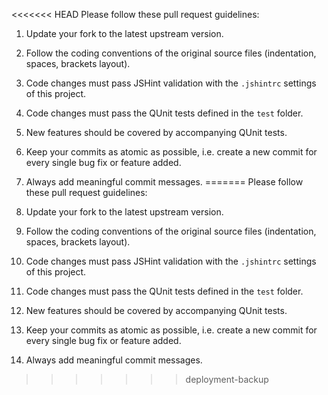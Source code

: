 <<<<<<< HEAD
Please follow these pull request guidelines:

1. Update your fork to the latest upstream version.

2. Follow the coding conventions of the original source files (indentation, spaces, brackets layout).

3. Code changes must pass JSHint validation with the `.jshintrc` settings of this project.

4. Code changes must pass the QUnit tests defined in the `test` folder.

5. New features should be covered by accompanying QUnit tests.

6. Keep your commits as atomic as possible, i.e. create a new commit for every single bug fix or feature added.

7. Always add meaningful commit messages.
=======
Please follow these pull request guidelines:

1. Update your fork to the latest upstream version.

2. Follow the coding conventions of the original source files (indentation, spaces, brackets layout).

3. Code changes must pass JSHint validation with the `.jshintrc` settings of this project.

4. Code changes must pass the QUnit tests defined in the `test` folder.

5. New features should be covered by accompanying QUnit tests.

6. Keep your commits as atomic as possible, i.e. create a new commit for every single bug fix or feature added.

7. Always add meaningful commit messages.
>>>>>>> deployment-backup
